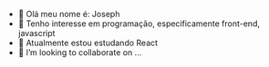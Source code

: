 - 👋 Olá meu nome é: Joseph
- 👀 Tenho interesse em programação, especificamente front-end, javascript
- 🌱 Atualmente estou estudando React
- 💞️ I’m looking to collaborate on ...



<!---
Joseph-R-S/Joseph-R-S is a ✨ special ✨ repository because its `README.md` (this file) appears on your GitHub profile.
You can click the Preview link to take a look at your changes.
--->
